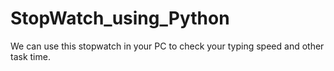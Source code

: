 # StopWatch_using_Python
We can use this stopwatch in your PC to check your typing speed and other task time.
